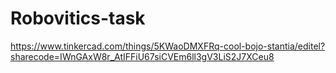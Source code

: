 # Robovitics-task

https://www.tinkercad.com/things/5KWaoDMXFRq-cool-bojo-stantia/editel?sharecode=IWnGAxW8r_AtIFFiU67siCVEm6ll3gV3LiS2J7XCeu8
